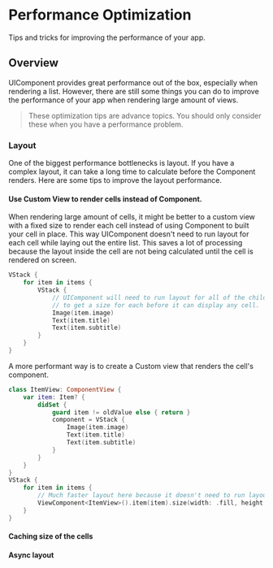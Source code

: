 # Performance Optimization

Tips and tricks for improving the performance of your app.

## Overview

UIComponent provides great performance out of the box, especially when rendering a list. However, there are still some things you can do to improve the performance of your app when rendering large amount of views. 
> These optimization tips are advance topics. You should only consider these when you have a performance problem.

### Layout
One of the biggest performance bottlenecks is layout. If you have a complex layout, it can take a long time to calculate before the Component renders. Here are some tips to improve the layout performance.

#### Use Custom View to render cells instead of Component.
When rendering large amount of cells, it might be better to a custom view with a fixed size to render each cell instead of using Component to built your cell in place. This way UIComponent doesn't need to run layout for each cell while laying out the entire list. This saves a lot of processing because the layout inside the cell are not being calculated until the cell is rendered on screen.
```swift
VStack {
    for item in items {
        VStack {
            // UIComponent will need to run layout for all of the children here 
            // to get a size for each before it can display any cell.
            Image(item.image)
            Text(item.title)
            Text(item.subtitle)
        }
    }
}
```

A more performant way is to create a Custom view that renders the cell's component.

```swift
class ItemView: ComponentView {
    var item: Item? {
        didSet {
            guard item != oldValue else { return }
            component = VStack {
                Image(item.image)
                Text(item.title)
                Text(item.subtitle)
            }
        }
    }
}
VStack {
    for item in items {
        // Much faster layout here because it doesn't need to run layout for the cells's content
        ViewComponent<ItemView>().item(item).size(width: .fill, height: 50)
    }
}
```

#### Caching size of the cells

#### Async layout





